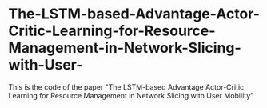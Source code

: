 # The-LSTM-based-Advantage-Actor-Critic-Learning-for-Resource-Management-in-Network-Slicing-with-User-
This is the code of the paper "The LSTM-based Advantage Actor-Critic Learning for Resource Management in Network Slicing with User Mobility"
